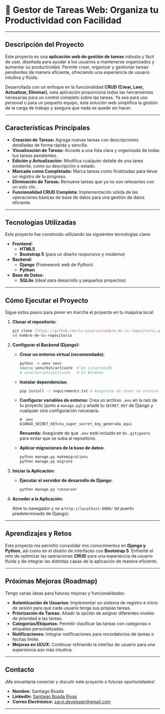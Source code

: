 # 🚀 Gestor de Tareas Web: Organiza tu Productividad con Facilidad

---

## Descripción del Proyecto

Este proyecto es una **aplicación web de gestión de tareas** robusta y fácil de usar, diseñada para ayudar a los usuarios a mantenerse organizados y aumentar su productividad. Permite crear, organizar y gestionar tareas pendientes de manera eficiente, ofreciendo una experiencia de usuario intuitiva y fluida.

Desarrollada con un enfoque en la funcionalidad **CRUD (Crear, Leer, Actualizar, Eliminar)**, esta aplicación proporciona todas las herramientas necesarias para un control completo sobre las tareas. Ya sea para uso personal o para un pequeño equipo, esta solución web simplifica la gestión de la carga de trabajo y asegura que nada se quede sin hacer.

---

## Características Principales

* **Creación de Tareas:** Agrega nuevas tareas con descripciones detalladas de forma rápida y sencilla.
* **Visualización de Tareas:** Accede a una lista clara y organizada de todas tus tareas pendientes.
* **Edición y Actualización:** Modifica cualquier detalle de una tarea existente, como su descripción o estado.
* **Marcado como Completado:** Marca tareas como finalizadas para llevar un registro de tu progreso.
* **Eliminación de Tareas:** Remueve tareas que ya no son relevantes con un solo clic.
* **Funcionalidad CRUD Completa:** Implementación sólida de las operaciones básicas de base de datos para una gestión de datos eficiente.

---

## Tecnologías Utilizadas

Este proyecto fue construido utilizando las siguientes tecnologías clave:

* **Frontend:**
    * **HTML5**
    * **Bootstrap 5** (para un diseño responsivo y moderno)
* **Backend:**
    * **Django** (Framework web de Python)
    * **Python**
* **Base de Datos:**
    * **SQLite** (ideal para desarrollo y pequeños proyectos)

---

## Cómo Ejecutar el Proyecto

Sigue estos pasos para poner en marcha el proyecto en tu máquina local:

1.  **Clonar el repositorio:**

    ```bash
    git clone [https://github.com/tu-usuario/nombre-de-tu-repositorio.git](https://github.com/tu-usuario/nombre-de-tu-repositorio.git)
    cd nombre-de-tu-repositorio
    ```

2.  **Configurar el Backend (Django):**

    * **Crear un entorno virtual (recomendado):**
        ```bash
        python -m venv venv
        source venv/bin/activate  # En Linux/macOS
        # venv\Scripts\activate   # En Windows
        ```
    * **Instalar dependencias:**
        ```bash
        pip install -r requirements.txt # Asegúrate de tener un archivo requirements.txt con tus dependencias de Django (ej: pip freeze > requirements.txt)
        ```
    * **Configurar variables de entorno:**
        Crea un archivo `.env` en la raíz de tu proyecto (junto a `manage.py`) y añade tu `SECRET_KEY` de Django y cualquier otra configuración necesaria.

        ```
        # .env
        DJANGO_SECRET_KEY=tu_super_secret_key_generada_aqui
        ```
        **Recuerda:** Asegúrate de que `.env` esté incluido en tu `.gitignore` para evitar que se suba al repositorio.
    * **Aplicar migraciones de la base de datos:**
        ```bash
        python manage.py makemigrations
        python manage.py migrate
        ```

3.  **Iniciar la Aplicación:**

    * **Ejecutar el servidor de desarrollo de Django:**
        ```bash
        python manage.py runserver
        ```

4.  **Acceder a la Aplicación:**

    Abre tu navegador y ve a `http://localhost:8000/` (el puerto predeterminado de Django).

---

## Aprendizajes y Retos

Este proyecto me permitió consolidar mis conocimientos en **Django y Python**, así como en el diseño de interfaces con **Bootstrap 5**. Enfrenté el reto de optimizar las operaciones **CRUD** para una experiencia de usuario fluida y de integrar las distintas capas de la aplicación de manera eficiente.

---

## Próximas Mejoras (Roadmap)

Tengo varias ideas para futuras mejoras y funcionalidades:

* **Autenticación de Usuarios:** Implementar un sistema de registro e inicio de sesión para que cada usuario tenga sus propias tareas.
* **Priorización de Tareas:** Añadir la opción de asignar diferentes niveles de prioridad a las tareas.
* **Categorías/Etiquetas:** Permitir clasificar las tareas con categorías o etiquetas personalizadas.
* **Notificaciones:** Integrar notificaciones para recordatorios de tareas o fechas límite.
* **Mejoras en UI/UX:** Continuar refinando la interfaz de usuario para una experiencia aún más intuitiva.

---

## Contacto

¡Me encantaría conectar y discutir este proyecto o futuras oportunidades!

* **Nombre:** Santiago Boada
* **LinkedIn:** [Santiago Boada Rivas](https://www.linkedin.com/in/santiago-boada-rivas-6b4a392a4/)
* **Correo Electrónico:** [zarvi.developer@gmail.com](mailto:zarvi.developer@gmail.com)

---
